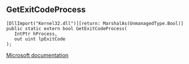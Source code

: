 ## GetExitCodeProcess

```
[DllImport("Kernel32.dll")][return: MarshalAs(UnmanagedType.Bool)]
public static extern bool GetExitCodeProcess(
   IntPtr hProcess,
   out uint lpExitCode
);
```

[Microsoft documentation](https://docs.microsoft.com/en-us/windows/win32/api/processthreadsapi/nf-processthreadsapi-getexitcodeprocess)
